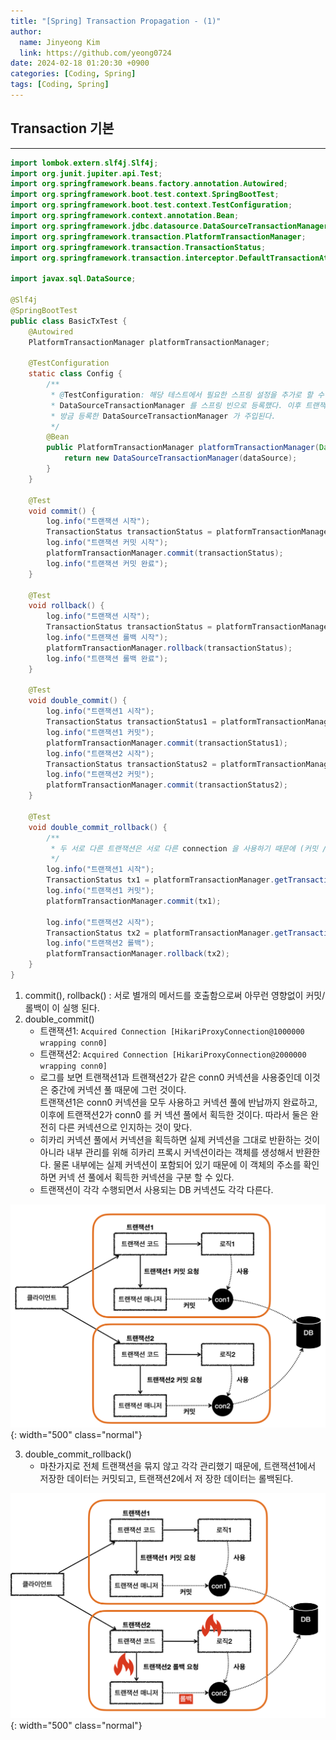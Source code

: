 ```yaml
---
title: "[Spring] Transaction Propagation - (1)"
author:
  name: Jinyeong Kim
  link: https://github.com/yeong0724
date: 2024-02-18 01:20:30 +0900
categories: [Coding, Spring]
tags: [Coding, Spring]
---
```


## Transaction 기본

---

```java
import lombok.extern.slf4j.Slf4j;
import org.junit.jupiter.api.Test;
import org.springframework.beans.factory.annotation.Autowired;
import org.springframework.boot.test.context.SpringBootTest;
import org.springframework.boot.test.context.TestConfiguration;
import org.springframework.context.annotation.Bean;
import org.springframework.jdbc.datasource.DataSourceTransactionManager;
import org.springframework.transaction.PlatformTransactionManager;
import org.springframework.transaction.TransactionStatus;
import org.springframework.transaction.interceptor.DefaultTransactionAttribute;

import javax.sql.DataSource;

@Slf4j
@SpringBootTest
public class BasicTxTest {
    @Autowired
    PlatformTransactionManager platformTransactionManager;

    @TestConfiguration
    static class Config {
        /**
         * @TestConfiguration: 해당 테스트에서 필요한 스프링 설정을 추가로 할 수 있다.
         * DataSourceTransactionManager 를 스프링 빈으로 등록했다. 이후 트랜잭션 매니저인 PlatformTransactionManager 를 주입 받으면
         * 방금 등록한 DataSourceTransactionManager 가 주입된다.
         */
        @Bean
        public PlatformTransactionManager platformTransactionManager(DataSource dataSource) {
            return new DataSourceTransactionManager(dataSource);
        }
    }

    @Test
    void commit() {
        log.info("트랜잭션 시작");
        TransactionStatus transactionStatus = platformTransactionManager.getTransaction(new DefaultTransactionAttribute());
        log.info("트랜잭션 커밋 시작");
        platformTransactionManager.commit(transactionStatus);
        log.info("트랜잭션 커밋 완료");
    }

    @Test
    void rollback() {
        log.info("트랜잭션 시작");
        TransactionStatus transactionStatus = platformTransactionManager.getTransaction(new DefaultTransactionAttribute());
        log.info("트랜잭션 롤백 시작");
        platformTransactionManager.rollback(transactionStatus);
        log.info("트랜잭션 롤백 완료");
    }

    @Test
    void double_commit() {
        log.info("트랜잭션1 시작");
        TransactionStatus transactionStatus1 = platformTransactionManager.getTransaction(new DefaultTransactionAttribute());
        log.info("트랜잭션1 커밋");
        platformTransactionManager.commit(transactionStatus1);
        log.info("트랜잭션2 시작");
        TransactionStatus transactionStatus2 = platformTransactionManager.getTransaction(new DefaultTransactionAttribute());
        log.info("트랜잭션2 커밋");
        platformTransactionManager.commit(transactionStatus2);
    }

    @Test
    void double_commit_rollback() {
        /**
         * 두 서로 다른 트랜잭션은 서로 다른 connection 을 사용하기 때문에 (커밋 / 롤백)이 구분 된다.
         */
        log.info("트랜잭션1 시작");
        TransactionStatus tx1 = platformTransactionManager.getTransaction(new DefaultTransactionAttribute());
        log.info("트랜잭션1 커밋");
        platformTransactionManager.commit(tx1);

        log.info("트랜잭션2 시작");
        TransactionStatus tx2 = platformTransactionManager.getTransaction(new DefaultTransactionAttribute());
        log.info("트랜잭션2 롤백");
        platformTransactionManager.rollback(tx2);
    }
}
```

1. commit(), rollback() : 서로 별개의 메서드를 호출함으로써 아무런 영향없이 커밋/롤백이 이 실행 된다.
2. double_commit()
   - 트랜잭션1: `Acquired Connection [HikariProxyConnection@1000000 wrapping conn0]`
   - 트랜잭션2: `Acquired Connection [HikariProxyConnection@2000000 wrapping conn0]`
   - 로그를 보면 트랜잭션1과 트랜잭션2가 같은 conn0 커넥션을 사용중인데 이것은 중간에 커넥션 풀 때문에 그런 것이다.  
     트랜잭션1은 conn0 커넥션을 모두 사용하고 커넥션 풀에 반납까지 완료하고, 이후에 트랜잭션2가 conn0 를 커 넥션 풀에서 획득한 것이다. 따라서 둘은 완전히 다른 커넥션으로 인지하는 것이 맞다.
   - 히카리 커넥션 풀에서 커넥션을 획득하면 실제 커넥션을 그대로 반환하는 것이 아니라 내부 관리를 위해 히카리 프록시 커넥션이라는 객체를 생성해서 반환한다. 물론 내부에는 실제 커넥션이 포함되어 있기 때문에 이 객체의 주소를 확인하면 커넥 션 풀에서 획득한 커넥션을 구분 할 수 있다.
   - 트랜잭션이 각각 수행되면서 사용되는 DB 커넥션도 각각 다른다.

![Currying Image](/assets/img/post_img/coding/spring/transaction_propagation_1_1.png){: width="500" class="normal"}

3. double_commit_rollback()
   - 마찬가지로 전체 트랜잭션을 묶지 않고 각각 관리했기 때문에, 트랜잭션1에서 저장한 데이터는 커밋되고, 트랜잭션2에서 저 장한 데이터는 롤백된다.

![Currying Image](/assets/img/post_img/coding/spring/transaction_propagation_1_2.png){: width="500" class="normal"}

